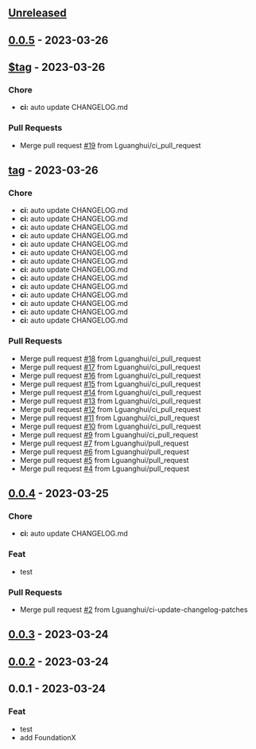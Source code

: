 <a name="unreleased"></a>
## [Unreleased]


<a name="0.0.5"></a>
## [0.0.5] - 2023-03-26

<a name="$tag"></a>
## [$tag] - 2023-03-26
### Chore
- **ci:** auto update CHANGELOG.md

### Pull Requests
- Merge pull request [#19](https://github.com/Lguanghui/TestPod/issues/19) from Lguanghui/ci_pull_request


<a name="tag"></a>
## [tag] - 2023-03-26
### Chore
- **ci:** auto update CHANGELOG.md
- **ci:** auto update CHANGELOG.md
- **ci:** auto update CHANGELOG.md
- **ci:** auto update CHANGELOG.md
- **ci:** auto update CHANGELOG.md
- **ci:** auto update CHANGELOG.md
- **ci:** auto update CHANGELOG.md
- **ci:** auto update CHANGELOG.md
- **ci:** auto update CHANGELOG.md
- **ci:** auto update CHANGELOG.md
- **ci:** auto update CHANGELOG.md
- **ci:** auto update CHANGELOG.md
- **ci:** auto update CHANGELOG.md
- **ci:** auto update CHANGELOG.md

### Pull Requests
- Merge pull request [#18](https://github.com/Lguanghui/TestPod/issues/18) from Lguanghui/ci_pull_request
- Merge pull request [#17](https://github.com/Lguanghui/TestPod/issues/17) from Lguanghui/ci_pull_request
- Merge pull request [#16](https://github.com/Lguanghui/TestPod/issues/16) from Lguanghui/ci_pull_request
- Merge pull request [#15](https://github.com/Lguanghui/TestPod/issues/15) from Lguanghui/ci_pull_request
- Merge pull request [#14](https://github.com/Lguanghui/TestPod/issues/14) from Lguanghui/ci_pull_request
- Merge pull request [#13](https://github.com/Lguanghui/TestPod/issues/13) from Lguanghui/ci_pull_request
- Merge pull request [#12](https://github.com/Lguanghui/TestPod/issues/12) from Lguanghui/ci_pull_request
- Merge pull request [#11](https://github.com/Lguanghui/TestPod/issues/11) from Lguanghui/ci_pull_request
- Merge pull request [#10](https://github.com/Lguanghui/TestPod/issues/10) from Lguanghui/ci_pull_request
- Merge pull request [#9](https://github.com/Lguanghui/TestPod/issues/9) from Lguanghui/ci_pull_request
- Merge pull request [#7](https://github.com/Lguanghui/TestPod/issues/7) from Lguanghui/pull_request
- Merge pull request [#6](https://github.com/Lguanghui/TestPod/issues/6) from Lguanghui/pull_request
- Merge pull request [#5](https://github.com/Lguanghui/TestPod/issues/5) from Lguanghui/pull_request
- Merge pull request [#4](https://github.com/Lguanghui/TestPod/issues/4) from Lguanghui/pull_request


<a name="0.0.4"></a>
## [0.0.4] - 2023-03-25
### Chore
- **ci:** auto update CHANGELOG.md

### Feat
- test

### Pull Requests
- Merge pull request [#2](https://github.com/Lguanghui/TestPod/issues/2) from Lguanghui/ci-update-changelog-patches


<a name="0.0.3"></a>
## [0.0.3] - 2023-03-24

<a name="0.0.2"></a>
## [0.0.2] - 2023-03-24

<a name="0.0.1"></a>
## 0.0.1 - 2023-03-24
### Feat
- test
- add FoundationX


[Unreleased]: https://github.com/Lguanghui/TestPod/compare/0.0.5...HEAD
[0.0.5]: https://github.com/Lguanghui/TestPod/compare/$tag...0.0.5
[$tag]: https://github.com/Lguanghui/TestPod/compare/tag...$tag
[tag]: https://github.com/Lguanghui/TestPod/compare/0.0.4...tag
[0.0.4]: https://github.com/Lguanghui/TestPod/compare/0.0.3...0.0.4
[0.0.3]: https://github.com/Lguanghui/TestPod/compare/0.0.2...0.0.3
[0.0.2]: https://github.com/Lguanghui/TestPod/compare/0.0.1...0.0.2
